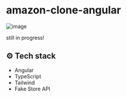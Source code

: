 # amazon-clone-angular

![image](https://user-images.githubusercontent.com/88569965/232421788-5c6c1229-cc19-49a0-ab06-3370392a6c2c.png)

still in progress!

## ⚙️ Tech stack
- Angular
- TypeScript
- Tailwind
- Fake Store API

